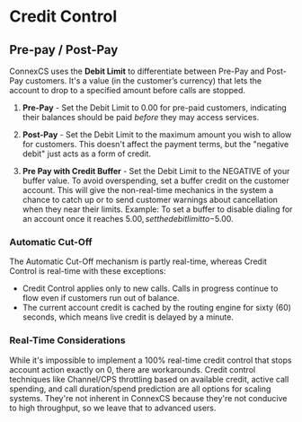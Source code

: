 # Credit Control

## Pre-pay / Post-Pay
ConnexCS uses the **Debit Limit** to differentiate between Pre-Pay and Post-Pay customers. It's a value (in the customer’s currency) that lets the account to drop to a specified amount before calls are stopped.

1. **Pre-Pay** - Set the Debit Limit to 0.00 for pre-paid customers, indicating their balances should be paid _before_ they may access services.

2. **Post-Pay** - Set the Debit Limit to the maximum amount you wish to allow for customers. This doesn't affect the payment terms, but the "negative debit" just acts as a form of credit.

3. **Pre Pay with Credit Buffer** - Set the Debit Limit to the NEGATIVE of your buffer value. To avoid overspending, set a buffer credit on the customer account. This will give the non-real-time mechanics in the system a chance to catch up or to send customer warnings about cancellation when they near their limits. Example: To set a buffer to disable dialing for an account once it reaches $5.00, set the debit limit to -$5.00. 

### Automatic Cut-Off 
The Automatic Cut-Off mechanism is partly real-time, whereas Credit Control is real-time with these exceptions:

* Credit Control applies only to new calls. Calls in progress continue to flow even if customers run out of balance.
* The current account credit is cached by the routing engine for sixty (60) seconds, which means live credit is delayed by a minute.

### Real-Time Considerations
While it's impossible to implement a 100% real-time credit control that stops account action exactly on 0, there are workarounds. Credit control techniques like Channel/CPS throttling based on available credit, active call spending, and call duration/spend prediction are all options for scaling systems. They're not inherent in ConnexCS because they're not conducive to high throughput, so we leave that to advanced users.
